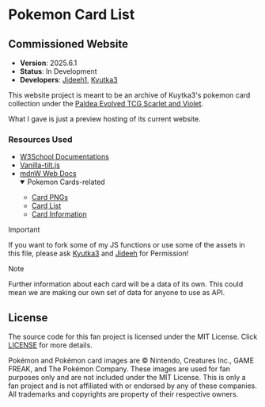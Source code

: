# Pokemon Card List

## Commissioned Website

* **Version**: 2025.6.1
* **Status**: In Development
* **Developers**: [Jideeh1](https://github.com/Jideeh1), [Kyutka3](https://github.com/0ofline)

This website project is meant to be an archive of Kuytka3's pokemon card collection under the [Paldea Evolved TCG Scarlet and Violet](https://tcg.pokemon.com/en-us/expansions/paldea-evolved/).

What I gave is just a preview hosting of its current website.

### Resources Used
* [W3School Documentations](https://www.w3schools.com/)
* [Vanilla-tilt.js](https://micku7zu.github.io/vanilla-tilt.js/)
* [mdnW Web Docs](https://developer.mozilla.org/en-US/)
   <details open>
    <summary>Pokemon Cards-related</summary>
        <ul>
            <li><a href="https://bulbapedia.bulbagarden.net/wiki/Paldea_Evolved_(TCG)">Card PNGs</a></li>
            <li><a href="https://www.tcgcollector.com/sets/11574/paldea-evolved?releaseDateOrder=newToOld&displayAs=images">Card List</a></li>
            <li><a href="https://tcg.pokemon.com/en-us/expansions/paldea-evolved/">Card Information</a></li>
        </ul>
    </details>

> [!IMPORTANT]
> If you want to fork some of my JS functions or use some of the assets in this file, please ask [Kyutka3](https://github.com/0ofline) and [Jideeh](https://x.com/jideeh1) for Permission!

> [!NOTE]
> Further information about each card will be a data of its own. This could mean we are making our own set of data for anyone to use as API.

## License
The source code for this fan project is licensed under the MIT License. Click <a href="License.txt">LICENSE</a> for more details.

Pokémon and Pokémon card images are © Nintendo, Creatures Inc., GAME FREAK, and The Pokémon Company. These images are used for fan purposes only and are not included under the MIT License. This is only a fan project and is not affiliated with or endorsed by any of these companies. All trademarks and copyrights are property of their respective owners.
